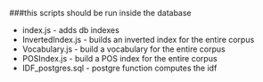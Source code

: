 ###this scripts should be run inside the database

* index.js - adds db indexes
* InvertedIndex.js - builds an inverted index for the entire corpus
* Vocabulary.js - build a vocabulary for the entire corpus
* POSIndex.js - build a POS index for the entire corpus
* IDF_postgres.sql - postgre function computes the idf